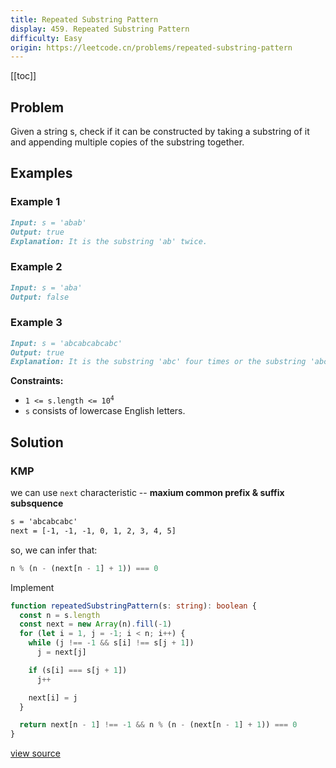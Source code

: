 ```yaml
---
title: Repeated Substring Pattern
display: 459. Repeated Substring Pattern
difficulty: Easy
origin: https://leetcode.cn/problems/repeated-substring-pattern
---
```


[[toc]]

## Problem

Given a string s, check if it can be constructed by taking a substring of it and appending multiple copies of the substring together.

## Examples

### Example 1

```md
Input: s = 'abab'
Output: true
Explanation: It is the substring 'ab' twice.
```

### Example 2

```md
Input: s = 'aba'
Output: false
```

### Example 3

```md
Input: s = 'abcabcabcabc'
Output: true
Explanation: It is the substring 'abc' four times or the substring 'abcabc' twice.
```

**Constraints:**

- <code>1 <= s.length <= 10<sup>4</sup></code>
- `s` consists of lowercase English letters.

## Solution

### KMP

we can use `next` characteristic -- **maxium common prefix & suffix subsquence**

```txt
s = 'abcabcabc'
next = [-1, -1, -1, 0, 1, 2, 3, 4, 5]
```

so, we can infer that:

```ts
n % (n - (next[n - 1] + 1)) === 0
```

Implement

```ts
function repeatedSubstringPattern(s: string): boolean {
  const n = s.length
  const next = new Array(n).fill(-1)
  for (let i = 1, j = -1; i < n; i++) {
    while (j !== -1 && s[i] !== s[j + 1])
      j = next[j]

    if (s[i] === s[j + 1])
      j++

    next[i] = j
  }

  return next[n - 1] !== -1 && n % (n - (next[n - 1] + 1)) === 0
}
```

[view source](https://leetcode.cn/problems/repeated-substring-pattern)

